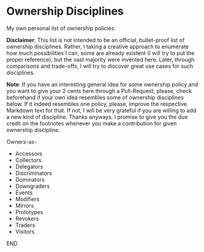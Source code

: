 # Ownership Disciplines

My own personal list of ownership policies.

__Disclaimer__: This list is not intended to be an official, bullet-proof list
of ownership disciplines. Rather, I taking a creative approach to enumerate how
much possibilities I can, some are already existent (I will try to put the
proper reference), but the vast majority were invented here. Later, through
comparisons and trade-offs, I will try to discover great use cases for such
disciplines.

__Note__: If you have an interesting general idea for some ownership policy and
you want to give your 2 cents here through a Pull-Request, please, check
beforehand if your own idea resembles some of ownership disciplines below. If
it indeed resembles one policy, please, improve the respective Markdown text
for that. If not, I will be very grateful if you are willing to add a new kind
of discipline. Thanks anyways. I promise to give you the due credit on the
footnotes whenever you make a contribution for given ownership discipline.

Owners-as-
* Accessors
* Collectors
* Delegators
* Discriminators
* Dominators
* Downgraders
* Events
* Modifiers
* Mirrors
* Prototypes
* Revokers
* Traders
* Visitors

END
